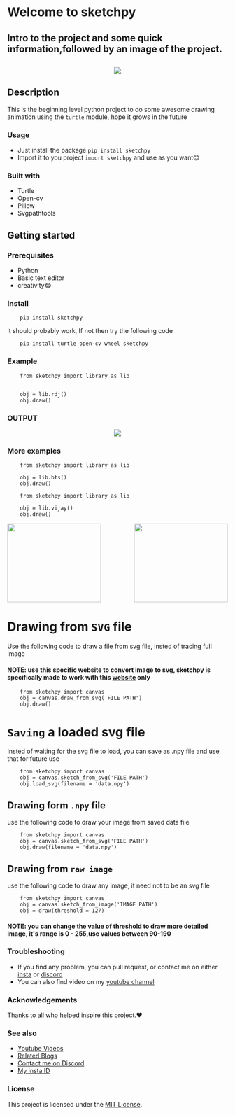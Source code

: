 # Welcome to sketchpy

<h2>Intro to the project and some quick information,followed by an image of the project.<h2>

<div align="center">
    <img src = 'https://user-images.githubusercontent.com/80098044/163577650-cd52c226-5cc2-464f-a5b2-a647a4924cc6.jpg'>
</div>

## Description

This is the beginning level python project to do some awesome drawing animation using the `turtle` module, hope it grows in the future

### Usage

- Just install the package `pip install sketchpy`
- Import it to you project `import sketchpy` and use as you want😊

### Built with

- Turtle 
- Open-cv
- Pillow
- Svgpathtools

## Getting started

### Prerequisites

- Python
- Basic text editor
- creativity😂

### Install

```
    pip install sketchpy
```
it should probably work, If not then try the following code
    
```
    pip install turtle open-cv wheel sketchpy
```


### Example

```
    from sketchpy import library as lib
    

    obj = lib.rdj()
    obj.draw()
```

### OUTPUT
<div align = "center">
   <img src = "https://user-images.githubusercontent.com/80098044/154792552-59c53805-35b9-46e0-be37-2c5dae0a87d1.gif">
</div>

    
### More examples

```
    from sketchpy import library as lib
    
    obj = lib.bts()
    obj.draw()
```

```
    from sketchpy import library as lib

    obj = lib.vijay()
    obj.draw()
```
<div align = 'center' style = "display: flex; justify-content: space-between;"> 
<img src = "https://user-images.githubusercontent.com/80098044/154793329-e8ec9635-b49e-4898-8a3e-6462645d6c8c.gif" height = 180 width = 214>
<img src = "https://user-images.githubusercontent.com/80098044/154793382-6d012c24-adbf-4c5a-bd51-b5095a34e9fe.gif" height = 180 width = 214>
</div>
    
# Drawing from `SVG` file
    
Use the following code to draw a file from svg file, insted of tracing full image
    
#### NOTE: use this specific website to convert image to svg, sketchpy is specifically made to work with this [website](https://svgconvert.com/#/) only
    
```
    from sketchpy import canvas
    obj = canvas.draw_from_svg('FILE PATH')
    obj.draw()
```
    
# `Saving` a loaded svg file

Insted of waiting for the svg file to load, you can save as .npy file and use that for future use
    
```
    from sketchpy import canvas
    obj = canvas.sketch_from_svg('FILE PATH')
    obj.load_svg(filename = 'data.npy')
```

## Drawing form `.npy` file

use the following code to draw your image from saved data file
    
```
    from sketchpy import canvas
    obj = canvas.sketch_from_svg('FILE PATH')
    obj.draw(filename = 'data.npy')
``` 
    
## Drawing from `raw image`
    
use the following code to draw any image, it need not to be an svg file
```
    from sketchpy import canvas
    obj = canvas.sketch_from_image('IMAGE PATH')
    obj = draw(threshold = 127)
```
#### NOTE: you can change the value of threshold to draw more detailed image, it's range is 0 - 255,use values between 90-190

### Troubleshooting

- If you find any problem, you can pull request, or contact me on either [insta](https://www.instagram.com/mr.m_y_s_t_e_r_y/) or [discord](https://discord.gg/r2KFa73PM2)
- You can also find video on my [youtube channel](https://www.youtube.com/playlist?list=PLb1Kbw_2jl_mr3A_cl6pXA1N5lwtHCx_7)




### Acknowledgements

Thanks to all who helped inspire this project.❤

### See also

- [Youtube Videos](https://www.youtube.com/playlist?list=PLb1Kbw_2jl_mr3A_cl6pXA1N5lwtHCx_7)
- [Related Blogs](https://codehub0.blogspot.com/)
- [Contact me on Discord](https://discord.gg/r2KFa73PM2)
- [My insta ID](https://www.instagram.com/mr.m_y_s_t_e_r_y/)


### License

This project is licensed under the [MIT License](https://github.com/MRMYSTERY003/sketchpy/blob/main/LICENSE).
